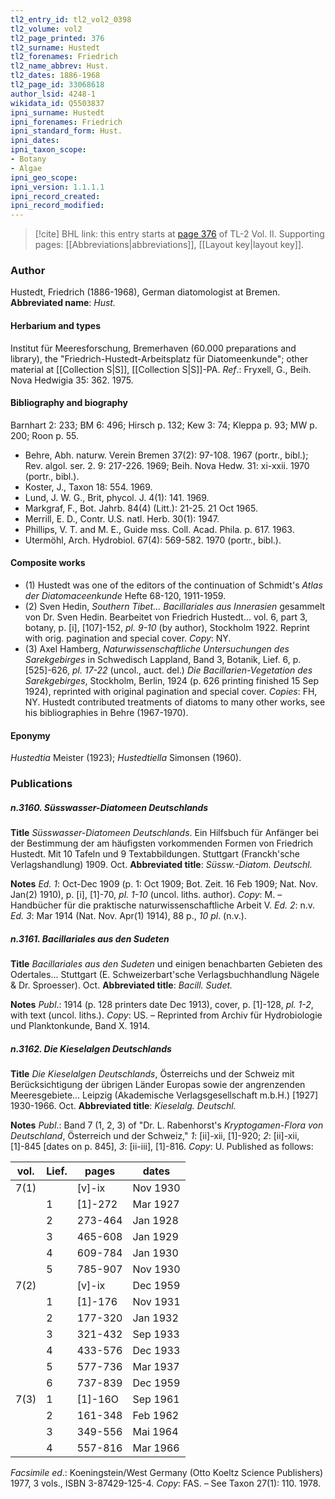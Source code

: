 ```yaml
---
tl2_entry_id: tl2_vol2_0398
tl2_volume: vol2
tl2_page_printed: 376
tl2_surname: Hustedt
tl2_forenames: Friedrich
tl2_name_abbrev: Hust.
tl2_dates: 1886-1968
tl2_page_id: 33068618
author_lsid: 4248-1
wikidata_id: Q5503837
ipni_surname: Hustedt
ipni_forenames: Friedrich
ipni_standard_form: Hust.
ipni_dates: 
ipni_taxon_scope: 
- Botany
- Algae
ipni_geo_scope: 
ipni_version: 1.1.1.1
ipni_record_created: 
ipni_record_modified:
---
```



> [!cite] BHL link: this entry starts at [page 376](https://www.biodiversitylibrary.org/page/33068618) of TL-2 Vol. II.
> Supporting pages: [[Abbreviations|abbreviations]], [[Layout key|layout key]].

### Author

Hustedt, Friedrich (1886-1968), German diatomologist at Bremen. 
**Abbreviated name**: *Hust.*

#### Herbarium and types

Institut für Meeresforschung, Bremerhaven (60.000 preparations and library), the "Friedrich-Hustedt-Arbeitsplatz für Diatomeenkunde"; other material at [[Collection S|S]], [[Collection S|S]]-PA.
*Ref*.: Fryxell, G., Beih. Nova Hedwigia 35: 362. 1975.

#### Bibliography and biography

Barnhart 2: 233; BM 6: 496; Hirsch p. 132; Kew 3: 74; Kleppa p. 93; MW p. 200; Roon p. 55.
- Behre, Abh. naturw. Verein Bremen 37(2): 97-108. 1967 (portr., bibl.); Rev. algol. ser. 2. 9: 217-226. 1969; Beih. Nova Hedw. 31: xi-xxii. 1970 (portr., bibl.).
- Koster, J., Taxon 18: 554. 1969.
- Lund, J. W. G., Brit, phycol. J. 4(1): 141. 1969.
- Markgraf, F., Bot. Jahrb. 84(4) (Litt.): 21-25. 21 Oct 1965.
- Merrill, E. D., Contr. U.S. natl. Herb. 30(1): 1947.
- Phillips, V. T. and M. E., Guide mss. Coll. Acad. Phila. p. 617. 1963.
- Utermöhl, Arch. Hydrobiol. 67(4): 569-582. 1970 (portr., bibl.).

#### Composite works

- (1) Hustedt was one of the editors of the continuation of Schmidt's *Atlas der Diatomaceenkunde* Hefte 68-120, 1911-1959.
- (2) Sven Hedin, *Southern Tibet... Bacillariales aus Innerasien* gesammelt von Dr. Sven Hedin. Bearbeitet von Friedrich Hustedt... vol. 6, part 3, botany, p. \[i\], \[107\]-152, *pl. 9-10* (by author), Stockholm 1922. Reprint with orig. pagination and special cover. *Copy*: NY.
- (3) Axel Hamberg, *Naturwissenschaftliche Untersuchungen des Sarekgebirges* in Schwedisch Lappland, Band 3, Botanik, Lief. 6, p. \[525\]-626, *pl. 17-22* (uncol., auct. del.) *Die Bacillarien-Vegetation des Sarekgebirges*, Stockholm, Berlin, 1924 (p. 626 printing finished 15 Sep 1924), reprinted with original pagination and special cover. *Copies*: FH, NY. Hustedt contributed treatments of diatoms to many other works, see his bibliographies in Behre (1967-1970).

#### Eponymy

*Hustedtia* Meister (1923); *Hustedtiella* Simonsen (1960).

### Publications

##### n.3160. Süsswasser-Diatomeen Deutschlands

**Title**
*Süsswasser-Diatomeen Deutschlands*. Ein Hilfsbuch für Anfänger bei der Bestimmung der am häufigsten vorkommenden Formen von Friedrich Hustedt. Mit 10 Tafeln und 9 Textabbildungen. Stuttgart (Franckh'sche Verlagshandlung) 1909. Oct.
**Abbreviated title**: *Süssw.-Diatom. Deutschl.*

**Notes**
*Ed. 1*: Oct-Dec 1909 (p. 1: Oct 1909; Bot. Zeit. 16 Feb 1909; Nat. Nov. Jan(2) 1910), p. \[i\], \[1\]-70, *pl. 1-10* (uncol. liths. author). *Copy*: M. – Handbücher für die praktische naturwissenschaftliche Arbeit V.
*Ed. 2*: n.v.
*Ed. 3*: Mar 1914 (Nat. Nov. Apr(1) 1914), 88 p., *10 pl*. (n.v.).

##### n.3161. Bacillariales aus den Sudeten

**Title**
*Bacillariales aus den Sudeten* und einigen benachbarten Gebieten des Odertales... Stuttgart (E. Schweizerbart'sche Verlagsbuchhandlung Nägele & Dr. Sproesser). Oct.
**Abbreviated title**: *Bacill. Sudet.*

**Notes**
*Publ*.: 1914 (p. 128 printers date Dec 1913), cover, p. \[1\]-128, *pl. 1-2*, with text (uncol. liths.).
*Copy*: US. – Reprinted from Archiv für Hydrobiologie und Planktonkunde, Band X. 1914.

##### n.3162. Die Kieselalgen Deutschlands

**Title**
*Die Kieselalgen Deutschlands*, Österreichs und der Schweiz mit Berücksichtigung der übrigen Länder Europas sowie der angrenzenden Meeresgebiete... Leipzig (Akademische Verlagsgesellschaft m.b.H.) \[1927\] 1930-1966. Oct.
**Abbreviated title**: *Kieselalg. Deutschl.*

**Notes**
*Publ*.: Band 7 (1, 2, 3) of "Dr. L. Rabenhorst's *Kryptogamen-Flora von Deutschland*, Österreich und der Schweiz," *1*: \[ii\]-xii, \[1\]-920; *2*: \[ii\]-xii, \[1\]-845 \[dates on p. 845\], *3*: \[ii-iii\], \[1\]-816. *Copy*: U. Published as follows:

|vol.	|Lief.	|pages	|dates|
|---	|---	|---	|---	|
|7(1)	|	|\[v\]-ix	|Nov 1930|
|	|1	|\[1\]-272	|Mar 1927|
|	|2	|273-464	|Jan 1928|
|	|3	|465-608	|Jan 1929|
|	|4	|609-784	|Jan 1930|
|	|5	|785-907	|Nov 1930|
|7(2)	|	|\[v\]-ix	|Dec 1959|
|	|1	|\[1\]-176	|Nov 1931|
|	|2	|177-320	|Jan 1932|
|	|3	|321-432	|Sep 1933|
|	|4	|433-576	|Dec 1933|
|	|5	|577-736	|Mar 1937|
|	|6	|737-839	|Dec 1959|
|7(3)	|1	|\[1\]-16O	|Sep 1961|
|	|2	|161-348	|Feb 1962|
|	|3	|349-556	|Mai 1964|
|	|4	|557-816	|Mar 1966|

*Facsimile ed*.: Koeningstein/West Germany (Otto Koeltz Science Publishers) 1977, 3 vols., ISBN 3-87429-125-4. *Copy*: FAS. – See Taxon 27(1): 110. 1978.


